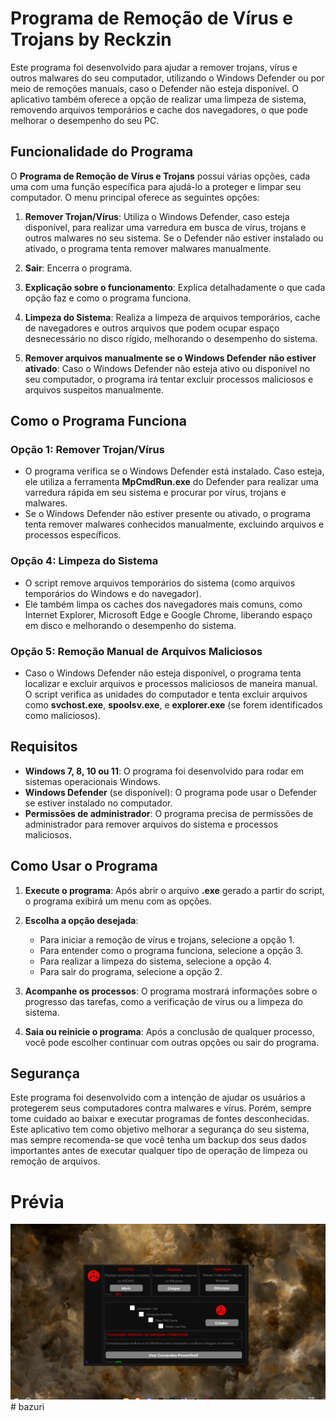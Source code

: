 # **Programa de Remoção de Vírus e Trojans by Reckzin**

Este programa foi desenvolvido para ajudar a remover trojans, vírus e outros malwares do seu computador, utilizando o Windows Defender ou por meio de remoções manuais, caso o Defender não esteja disponível. O aplicativo também oferece a opção de realizar uma limpeza de sistema, removendo arquivos temporários e cache dos navegadores, o que pode melhorar o desempenho do seu PC.

## **Funcionalidade do Programa**

O **Programa de Remoção de Vírus e Trojans** possui várias opções, cada uma com uma função específica para ajudá-lo a proteger e limpar seu computador. O menu principal oferece as seguintes opções:

1. **Remover Trojan/Vírus**: Utiliza o Windows Defender, caso esteja disponível, para realizar uma varredura em busca de vírus, trojans e outros malwares no seu sistema. Se o Defender não estiver instalado ou ativado, o programa tenta remover malwares manualmente.

2. **Sair**: Encerra o programa.

3. **Explicação sobre o funcionamento**: Explica detalhadamente o que cada opção faz e como o programa funciona.

4. **Limpeza do Sistema**: Realiza a limpeza de arquivos temporários, cache de navegadores e outros arquivos que podem ocupar espaço desnecessário no disco rígido, melhorando o desempenho do sistema.

5. **Remover arquivos manualmente se o Windows Defender não estiver ativado**: Caso o Windows Defender não esteja ativo ou disponível no seu computador, o programa irá tentar excluir processos maliciosos e arquivos suspeitos manualmente.

## **Como o Programa Funciona**

### **Opção 1: Remover Trojan/Vírus**
- O programa verifica se o Windows Defender está instalado. Caso esteja, ele utiliza a ferramenta **MpCmdRun.exe** do Defender para realizar uma varredura rápida em seu sistema e procurar por vírus, trojans e malwares.
- Se o Windows Defender não estiver presente ou ativado, o programa tenta remover malwares conhecidos manualmente, excluindo arquivos e processos específicos.

### **Opção 4: Limpeza do Sistema**
- O script remove arquivos temporários do sistema (como arquivos temporários do Windows e do navegador).
- Ele também limpa os caches dos navegadores mais comuns, como Internet Explorer, Microsoft Edge e Google Chrome, liberando espaço em disco e melhorando o desempenho do sistema.

### **Opção 5: Remoção Manual de Arquivos Maliciosos**
- Caso o Windows Defender não esteja disponível, o programa tenta localizar e excluir arquivos e processos maliciosos de maneira manual. O script verifica as unidades do computador e tenta excluir arquivos como **svchost.exe**, **spoolsv.exe**, e **explorer.exe** (se forem identificados como maliciosos).

## **Requisitos**
- **Windows 7, 8, 10 ou 11**: O programa foi desenvolvido para rodar em sistemas operacionais Windows.
- **Windows Defender** (se disponível): O programa pode usar o Defender se estiver instalado no computador.
- **Permissões de administrador**: O programa precisa de permissões de administrador para remover arquivos do sistema e processos maliciosos.

## **Como Usar o Programa**

1. **Execute o programa**: Após abrir o arquivo **.exe** gerado a partir do script, o programa exibirá um menu com as opções.
   
2. **Escolha a opção desejada**:
    - Para iniciar a remoção de vírus e trojans, selecione a opção 1.
    - Para entender como o programa funciona, selecione a opção 3.
    - Para realizar a limpeza do sistema, selecione a opção 4.
    - Para sair do programa, selecione a opção 2.

3. **Acompanhe os processos**: O programa mostrará informações sobre o progresso das tarefas, como a verificação de vírus ou a limpeza do sistema.

4. **Saia ou reinicie o programa**: Após a conclusão de qualquer processo, você pode escolher continuar com outras opções ou sair do programa.

## **Segurança**

Este programa foi desenvolvido com a intenção de ajudar os usuários a protegerem seus computadores contra malwares e vírus. Porém, sempre tome cuidado ao baixar e executar programas de fontes desconhecidas. Este aplicativo tem como objetivo melhorar a segurança do seu sistema, mas sempre recomenda-se que você tenha um backup dos seus dados importantes antes de executar qualquer tipo de operação de limpeza ou remoção de arquivos.

#                                Prévia 

![Optimizer Image](https://github.com/erick144hz/optimizer.bat/blob/main/optimizer.png?raw=true)# bazuri
